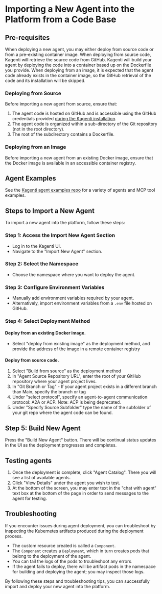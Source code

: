# Importing a New Agent into the Platform from a Code Base

## Pre-requisites

When deploying a new agent, you may either deploy from source code or from a pre-existing container image. When deploying from source code, Kagenti will retrieve the source code from GitHub. Kagenti will build your agent by deploying the code into a container based up on the Dockerfile you provide. When deploying from an image, it is expected that the agent code already exists in the container image, so the GitHub retrieval of the code and its installation will be skipped.

### Deploying from Source
Before importing a new agent from source, ensure that:
1. The agent code is hosted on GitHub and is accessible using the GitHub credentials provided [during the Kagenti installation](https://github.com/kagenti/kagenti/blob/main/docs/demos.md). 
2. The agent code is organized within a sub-directory of the Git repository (not in the root directory).
3. The root of the subdirectory contains a Dockerfile.

### Deploying from an Image
Before importing a new agent from an existing Docker image, ensure that the Docker image is available in an accessible container registry.

## Agent Examples

See the [Kagenti agent examples repo](https://github.com/kagenti/agent-examples) for a variety of agents and MCP tool examples.

## Steps to Import a New Agent
To import a new agent into the platform, follow these steps:

### Step 1: Access the Import New Agent Section
- Log in to the Kagenti UI.
- Navigate to the "Import New Agent" section.

### Step 2: Select the Namespace
- Choose the namespace where you want to deploy the agent.

### Step 3: Configure Environment Variables
- Manually add environment variables required by your agent.
- Alternatively, import environment variables from a `.env` file hosted on GitHub.

### Step 4: Select Deployment Method

#### Deploy from an existing Docker image.
- Select "deploy from existing image" as the deployment method, and provide the address of the image in a remote container registry

#### Deploy from source code.

1. Select "Build from source" as the deployment method
2. In "Agent Source Repository URL", enter the root of your GitHub repository where your agent project lives.
3. In "Git Branch or Tag" - If your agent project exists in a different branch than Main, specify the branch or tag
4. Under "select protocol", specify an agent-to-agent communication protocol: A2A or ACP. Note: ACP is being deprecated.
5. Under "Specify Source Subfolder" type the name of the subfolder of your git repo where the agent code can be found.

## Step 5: Build New Agent

Press the "Build New Agent" button. There will be continual status updates in the UI as the deployment progresses and completes.

## Testing agents

1. Once the deployment is complete, click "Agent Catalog". There you will see a list of available agents. 
2. Click "View Details" under the agent you wish to test.
3. At the bottom of the screen, you may enter text in the "chat with agent" text box at the bottom of the page in order to send messages to the agent for testing.

## Troubleshooting
If you encounter issues during agent deployment, you can troubleshoot by inspecting the Kubernetes artifacts produced during the deployment process.

- The custom resource created is called a `Component`.
- The `Component` creates a `Deployment`, which in turn creates pods that belong to the deployment of the agent.
- You can tail the logs of the pods to troubleshoot any errors.
- If the agent fails to deploy, there will be artifact pods in the namespace for building and deploying the agent; you may inspect those logs.

By following these steps and troubleshooting tips, you can successfully import and deploy your new agent into the platform.
